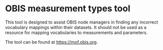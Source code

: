 # OBIS measurement types tool

This tool is designed to assist OBIS node managers in finding any incorrect vocabulary mappings within their datasets. It should not be used as a resource for mapping vocabularies to measurements and parameters.

The tool can be found at <https://mof.obis.org>.
